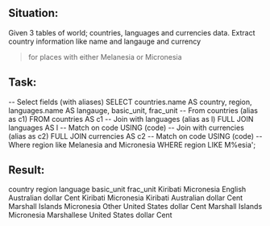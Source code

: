 ## Situation:
Given 3 tables of world; countries, languages and currencies data.
Extract country information like name and langauge and currency 
> for places with either Melanesia or Micronesia

## Task:
-- Select fields (with aliases)
SELECT countries.name AS country, region, languages.name AS langauge,
       basic_unit, frac_unit
-- From countries (alias as c1)
FROM countries AS c1
  -- Join with languages (alias as l)
  FULL JOIN languages AS l
    -- Match on code
    USING (code)
  -- Join with currencies (alias as c2)
  FULL JOIN currencies AS c2
    -- Match on code
    USING (code)
-- Where region like Melanesia and Micronesia
WHERE region LIKE M%esia';

## Result:
country	region	language	basic_unit	frac_unit
Kiribati	Micronesia	English	Australian dollar	Cent
Kiribati	Micronesia	Kiribati	Australian dollar	Cent
Marshall Islands	Micronesia	Other	United States dollar	Cent
Marshall Islands	Micronesia	Marshallese	United States dollar	Cent
